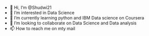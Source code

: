 - 👋 Hi, I’m @Shudwi21
- 👀 I’m interested in Data Science
- 🌱 I’m currently learning python and IBM Data science on Coursera
- 💞️ I’m looking to collaborate on Data Science and Data analysis
- 📫 How to reach me on mty mail

<!---
Shudwi21/Shudwi21 is a ✨ special ✨ repository because its `README.md` (this file) appears on your GitHub profile.
You can click the Preview link to take a look at your changes.
--->
